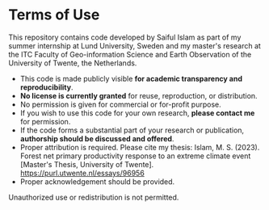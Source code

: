 # Terms of Use

This repository contains code developed by Saiful Islam as part of my summer internship at Lund University, Sweden and my master's research at the ITC Faculty of Geo-information Science and Earth Observation of the University of Twente, the Netherlands.

- This code is made publicly visible **for academic transparency and reproducibility**.
- **No license is currently granted** for reuse, reproduction, or distribution.
- No permission is given for commercial or for-profit purpose.
- If you wish to use this code for your own research, **please contact me** for permission.
- If the code forms a substantial part of your research or publication, **authorship should be discussed and offered**.
- Proper attribution is required. Please cite my thesis: Islam, M. S. (2023). Forest net primary productivity response to an extreme climate event [Master's Thesis, University of Twente]. https://purl.utwente.nl/essays/96956
- Proper acknowledgement should be provided.

Unauthorized use or redistribution is not permitted.
